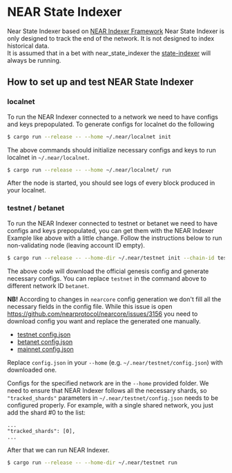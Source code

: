NEAR State Indexer
==================

Near State Indexer based on [NEAR Indexer Framework](https://github.com/nearprotocol/nearcore/tree/master/chain/indexer)
Near State Indexer is only designed to track the end of the network. 
It is not designed to index historical data.  
It is assumed that in a bet with near_state_indexer the [state-indexer](../state-indexer/README.md) will always be running.

## How to set up and test NEAR State Indexer

### localnet

To run the NEAR Indexer connected to a network we need to have configs and keys prepopulated. To generate configs for localnet do the following

```bash
$ cargo run --release -- --home ~/.near/localnet init
```
The above commands should initialize necessary configs and keys to run localnet in `~/.near/localnet`.

```bash
$ cargo run --release -- --home ~/.near/localnet/ run
```
After the node is started, you should see logs of every block produced in your localnet.

### testnet / betanet

To run the NEAR Indexer connected to testnet or betanet we need to have configs and keys prepopulated, you can get them with the NEAR Indexer Example like above with a little change. Follow the instructions below to run non-validating node (leaving account ID empty).

```bash
$ cargo run --release -- --home-dir ~/.near/testnet init --chain-id testnet --download
```

The above code will download the official genesis config and generate necessary configs. You can replace `testnet` in the command above to different network ID `betanet`.

**NB!** According to changes in `nearcore` config generation we don't fill all the necessary fields in the config file. While this issue is open <https://github.com/nearprotocol/nearcore/issues/3156> you need to download config you want and replace the generated one manually.
- [testnet config.json](https://s3-us-west-1.amazonaws.com/build.nearprotocol.com/nearcore-deploy/testnet/config.json)
- [betanet config.json](https://s3-us-west-1.amazonaws.com/build.nearprotocol.com/nearcore-deploy/betanet/config.json)
- [mainnet config.json](https://s3-us-west-1.amazonaws.com/build.nearprotocol.com/nearcore-deploy/mainnet/config.json)

Replace `config.json` in your `--home` (e.g. `~/.near/testnet/config.json`) with downloaded one.

Configs for the specified network are in the `--home` provided folder. We need to ensure that NEAR Indexer follows all the necessary shards, so `"tracked_shards"` parameters in `~/.near/testnet/config.json` needs to be configured properly. For example, with a single shared network, you just add the shard #0 to the list:

```text
...
"tracked_shards": [0],
...
```

After that we can run NEAR Indexer.

```bash
$ cargo run --release -- --home-dir ~/.near/testnet run
```
